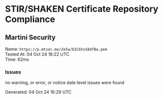 # STIR/SHAKEN Certificate Repository Compliance

## Martini Security

Name: `https://p.mtsec.me/2e5a/bICkhsS8dfBa.pem`\
Tested At: 04 Oct 24 16:22 UTC\
Time: 62ms

### Issues

no warning, or error, or notice date level issues were found

Generated: 04 Oct 24 16:29 UTC